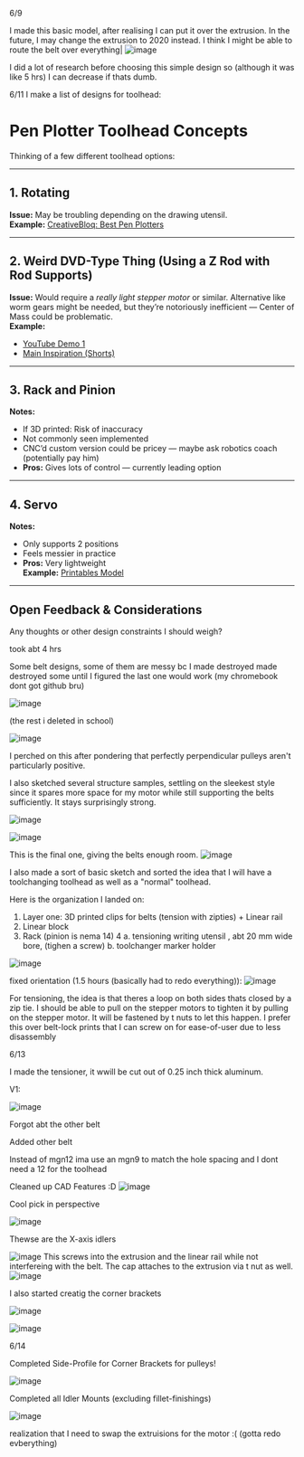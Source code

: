 6/9

I made this basic model, after realising I can put it over the extrusion. In the future, I may change the extrusion to 2020 instead. I think I might be able to route the belt over everything|
![image](https://github.com/user-attachments/assets/7ee92f35-c8cd-4393-a5c8-aab720334105)

I did a lot of research before choosing this simple design so (although it was like 5 hrs) I can decrease if thats dumb.


6/11
I make a list of designs for toolhead:

# Pen Plotter Toolhead Concepts

Thinking of a few different toolhead options:

---

## 1. Rotating  
**Issue:** May be troubling depending on the drawing utensil.  
**Example:** [CreativeBloq: Best Pen Plotters](https://www.creativebloq.com/buying-guides/best-pen-plotters#section-the-best-budget-pen-plotter)

---

## 2. Weird DVD-Type Thing (Using a Z Rod with Rod Supports)  
**Issue:** Would require a *really light stepper motor* or similar. Alternative like worm gears might be needed, but they’re notoriously inefficient — Center of Mass could be problematic.  
**Example:**  
- [YouTube Demo 1](https://www.youtube.com/watch?v=jkPeM0btZVQ)  
- [Main Inspiration (Shorts)](https://www.youtube.com/shorts/1ytApbsv8hw)

---

## 3. Rack and Pinion  
**Notes:**  
- If 3D printed: Risk of inaccuracy  
- Not commonly seen implemented  
- CNC’d custom version could be pricey — maybe ask robotics coach (potentially pay him)  
- **Pros:** Gives lots of control — currently leading option

---

## 4. Servo  
**Notes:**  
- Only supports 2 positions  
- Feels messier in practice  
- **Pros:** Very lightweight  
**Example:** [Printables Model](https://www.printables.com/model/734327-extruh-pen-plotter)

---

## Open Feedback & Considerations  
Any thoughts or other design constraints I should weigh?

took abt 4 hrs



Some belt designs, some of them are messy bc I made destroyed made destroyed some until I figured the last one would work (my chromebook dont got github bru)

![image](https://github.com/user-attachments/assets/3907f6d1-2bb7-49df-8853-7a6ff440a2af)

(the rest i deleted in school)

![image](https://github.com/user-attachments/assets/de36e10f-8782-48bf-81cc-476447ad917e)

I perched on this after pondering that perfectly perpendicular pulleys aren't particularly positive.

I also sketched several structure samples, settling on the sleekest style since it spares more space for my motor while still supporting the belts sufficiently. It stays surprisingly strong.

![image](https://github.com/user-attachments/assets/1ca910ca-3ec6-4d11-a1bb-0e9af9227aeb)
 
![image](https://github.com/user-attachments/assets/d4e1f0e9-28b1-4b31-8632-02c233a82243)

This is the final one, giving the belts enough room.
![image](https://github.com/user-attachments/assets/0eac82b0-071a-4ddd-8b1c-b7807469a56c)

I also made a sort of basic sketch and sorted the idea that I will have a toolchanging toolhead as well as a "normal" toolhead.

Here is the organization I landed on:

1. Layer one: 3D printed clips for belts (tension with zipties) + Linear rail
2. Linear block
3. Rack (pinion is nema 14)
4 a. tensioning writing utensil , abt 20 mm wide bore,  (tighen a screw) b. toolchanger marker holder

![image](https://github.com/user-attachments/assets/61e2efc2-8a47-4f38-ba42-8922a455d0dc)

fixed orientation (1.5 hours (basically had to redo everything)): 
![image](https://github.com/user-attachments/assets/b05a9ecb-3ce8-4c73-b5ce-252aac884c4e)

For tensioning, the idea is that theres a loop on both sides thats closed by a zip tie. I should be able to pull on the stepper motors to tighten it by pulling on the stepper motor. It will be fastened by t nuts to let this happen. I prefer this over belt-lock prints that I can screw on for ease-of-user due to less disassembly

6/13

I made the tensioner, it wwill be cut out of 0.25 inch thick aluminum.

V1:

![image](https://github.com/user-attachments/assets/2868b47a-bdad-4cd3-a1e4-a7572213c212)

Forgot abt the other belt



Added other belt

Instead of mgn12 ima use an mgn9 to match the hole spacing and I dont need a 12 for the toolhead

Cleaned up CAD Features :D
![image](https://github.com/user-attachments/assets/ed2f377d-9182-4786-9b36-4249e64253c3)

Cool pick in perspective 

![image](https://github.com/user-attachments/assets/c2ebfb21-29a6-4277-8411-073d088bcbcf)

Thewse are the X-axis idlers 

![image](https://github.com/user-attachments/assets/9d818c5e-a998-4032-af84-bba818e88601)
This screws into the extrusion and the linear rail while not interfereing with the belt. The cap attaches to the extrusion via t nut as well. 
![image](https://github.com/user-attachments/assets/60ed9c9a-d8b5-4584-a96b-d44a4413e1a9)

I also started creatig the corner brackets

![image](https://github.com/user-attachments/assets/ed98a62e-90b3-436d-89a7-8a6d174b5f05)

![image](https://github.com/user-attachments/assets/79f96a90-8c79-4886-9aab-104f348447ce)

6/14

Completed Side-Profile for Corner Brackets for pulleys!

![image](https://github.com/user-attachments/assets/03bcc4f6-8ac4-49ec-a5df-83c09f4f3d3a)

Completed all Idler Mounts (excluding fillet-finishings)

![image](https://github.com/user-attachments/assets/0923b8c5-155c-4bf5-8058-65d633554e1c)

realization that I need to swap the extruisions for the motor :( (gotta redo evberything)



